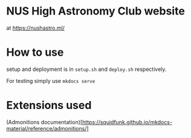 # NUS High Astronomy Club website

at https://nushastro.ml/

# How to use

setup and deployment is in `setup.sh` and `deploy.sh` respectively.

For testing simply use `mkdocs serve`

# Extensions used

(Admonitions documentation)[https://squidfunk.github.io/mkdocs-material/reference/admonitions/]
